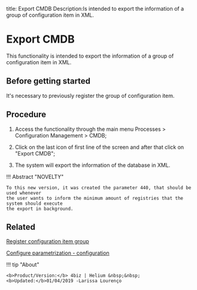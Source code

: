 title: Export CMDB
Description:Is intended to export the information of a group of configuration item in XML.
# Export CMDB

This functionality is intended to export the information of a group of configuration item in XML.

Before getting started
--------------------------

It's necessary to previously register the group of configuration item.

Procedure
-------------

1.  Access the functionality through the main menu Processes \> Configuration
    Management \> CMDB;

2.  Click on the last icon of first line of the screen and after that click on
    "Export CMDB";

3.  The system will export the information of the database in XML.

!!! Abstract "NOVELTY"

    To this new version, it was created the parameter 440, that should be used whenever
    the user wants to inform the minimum amount of registries that the system should execute
    the export in background.

Related
-----------

[Register configuration item group](/en-us/4biz-helium/processes/configuration/configuration/register-configuration-item-group.html)

[Configure parametrization - configuration](/en-us/4biz-helium/platform-administration/parameters-list/configure-parametrization-configuration.html)

!!! tip "About"

    <b>Product/Version:</b> 4biz | Helium &nbsp;&nbsp;
    <b>Updated:</b>01/04/2019 -Larissa Lourenço

